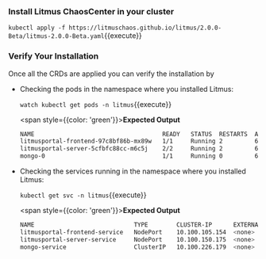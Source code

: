<br>

### Install Litmus ChaosCenter in your cluster

`kubectl apply -f https://litmuschaos.github.io/litmus/2.0.0-Beta/litmus-2.0.0-Beta.yaml`{{execute}}

### Verify Your Installation

Once all the CRDs are applied you can verify the installation by

- Checking the pods in the namespace where you installed Litmus:

  `watch kubectl get pods -n litmus`{{execute}}

  <span style={{color: 'green'}}>**Expected Output**</span>

  ```bash
  NAME                                    READY   STATUS  RESTARTS  AGE
  litmusportal-frontend-97c8bf86b-mx89w   1/1     Running 2         6m24s
  litmusportal-server-5cfbfc88cc-m6c5j    2/2     Running 2         6m19s
  mongo-0                                 1/1     Running 0         6m16s
  ```

- Checking the services running in the namespace where you installed Litmus:

  `kubectl get svc -n litmus`{{execute}}

  <span style={{color: 'green'}}>**Expected Output**</span>

  ```bash
  NAME                            TYPE        CLUSTER-IP      EXTERNAL-IP PORT(S)                       AGE
  litmusportal-frontend-service   NodePort    10.100.105.154  <none>      9091:30229/TCP                7m14s
  litmusportal-server-service     NodePort    10.100.150.175  <none>      9002:30479/TCP,9003:31949/TCP 7m8s
  mongo-service                   ClusterIP   10.100.226.179  <none>      27017/TCP                     7m6s
  ```
